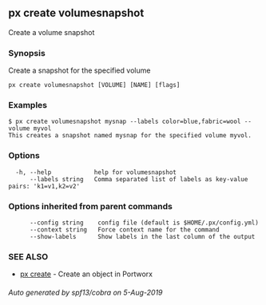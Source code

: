 ## px create volumesnapshot

Create a volume snapshot

### Synopsis

Create a snapshot for the specified volume

```
px create volumesnapshot [VOLUME] [NAME] [flags]
```

### Examples

```
$ px create volumesnapshot mysnap --labels color=blue,fabric=wool --volume myvol
This creates a snapshot named mysnap for the specified volume myvol.
```

### Options

```
  -h, --help            help for volumesnapshot
      --labels string   Comma separated list of labels as key-value pairs: 'k1=v1,k2=v2'
```

### Options inherited from parent commands

```
      --config string    config file (default is $HOME/.px/config.yml)
      --context string   Force context name for the command
      --show-labels      Show labels in the last column of the output
```

### SEE ALSO

* [px create](px_create.md)	 - Create an object in Portworx

###### Auto generated by spf13/cobra on 5-Aug-2019
